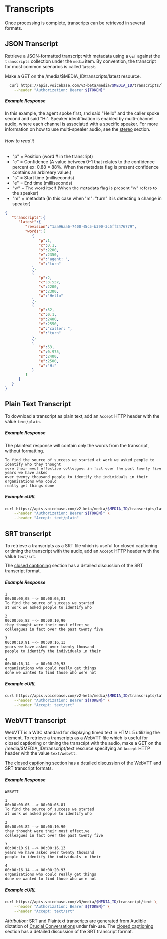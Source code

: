# Transcripts

Once processing is complete, transcripts can be retrieved in several formats.

## JSON Transcript

Retrieve a JSON-formatted transcript with metadata using a `GET` against the `transcripts` collection under the `media` item. By convention, the transcript for most common scenarios is called `latest`.

Make a GET on the /media/$MEDIA_ID/transcripts/latest resource.

```sh
  curl https://apis.voicebase.com/v2-beta/media/$MEDIA_ID/transcripts/latest \
    --header "Authorization: Bearer ${TOKEN}"
```

##### Example Response
In this example, the agent spoke first, and said "Hello" and the caller spoke second and said "Hi".
Speaker identification is enabled by multi-channel audio, where each channel is associated with a specific speaker. For more information on how to use multi-speaker audio, see the [stereo](stereo.md) section.

###### How to read it
* "p" = Position (word # in the transcript)
* "c" = Confidence (A value between 0-1 that relates to the confidence percent ex: 0.88 = 88%.  When the metadata flag is present confidence contains an arbireary value.)
* "s" = Start time (milliseconds)
* "e" = End time (milliseconds)
* "w" = The word itself (When the metadata flag is present "w" refers to the speaker)
* "m" = metadata (In this case when "m": "turn" it is detecting a change in speaker)

```json
{  
   "transcripts":{  
      "latest":{  
         "revision":"1aa96aa6-7400-45c5-b390-3c5ff2476779",
         "words":[  
            {  
               "p":1,
               "c":0.1,
               "s":2200,
               "e":2350,
               "w":"agent: ",
               "m":"turn"
            },
            {  
               "p":2,
               "c":0.537,
               "s":2200,
               "e":2300,
               "w":"Hello"
            },
            {  
               "p":52,
               "c":0.1,
               "s":2400,
               "e":2550,
               "w":"caller: ",
               "m":"turn"
            },
            {  
               "p":53,
               "c":0.975,
               "s":2400,
               "e":2500,
               "w":"Hi"
            }
         ]
      }
   }
}
```

## Plain Text Transcript

To download a transcript as plain text, add an `Accept` HTTP header with the value `text/plain`.

##### Example Response

The plaintext response will contain only the words from the transcript, without formatting.

```
To find the source of success we started at work we asked people to identify who they thought
were their most effective colleagues in fact over the past twenty five years we have asked
over twenty thousand people to identify the individuals in their organizations who could
really get things done
```

##### Example cURL

```sh
curl https://apis.voicebase.com/v2-beta/media/$MEDIA_ID/transcripts/latest \
    --header "Authorization: Bearer ${TOKEN}" \
    --header "Accept: text/plain"
```

## SRT transcript

To retrieve a transcripts as a SRT file which is useful for closed captioning or timing the transcript with the audio, add an `Accept` HTTP header with the value `text/srt`.

The [closed captioning](closed-captioning.html) section has a detailed discussion of the SRT transcript format.

##### Example Response

```
1
00:00:00,05 --> 00:00:05,81
To find the source of success we started
at work we asked people to identify who

2
00:00:05,82 --> 00:00:10,90
they thought were their most effective
colleagues in fact over the past twenty five

3
00:00:10,91 --> 00:00:16,13
years we have asked over twenty thousand
people to identify the individuals in their

4
00:00:16,14 --> 00:00:20,93
organizations who could really get things
done we wanted to find those who were not
```

##### Example cURL

```sh
curl https://apis.voicebase.com/v2-beta/media/$MEDIA_ID/transcripts/latest \
    --header "Authorization: Bearer ${TOKEN}" \
    --header "Accept: text/srt"
```

## WebVTT transcript

WebVTT is a W3C standard for displaying timed text in HTML 5 utilizing the <track> element.
To retrieve a transcripts as a WebVTT file which is useful for closed captioning or timing the transcript with the audio,  make a GET on the /media/$MEDIA_ID/transcript/text resource specifying an `Accept` HTTP header with the value `text/webvtt`.

The [closed captioning](closed-captioning.html) section has a detailed discussion of the WebVTT and SRT transcript formats.

##### Example Response

```
WEBVTT

1
00:00:00.05 --> 00:00:05.81
To find the source of success we started
at work we asked people to identify who

2
00:00:05.82 --> 00:00:10.90
they thought were their most effective
colleagues in fact over the past twenty five

3
00:00:10.91 --> 00:00:16.13
years we have asked over twenty thousand
people to identify the individuals in their

4
00:00:16.14 --> 00:00:20.93
organizations who could really get things
done we wanted to find those who were not
```

##### Example cURL

```sh
curl https://apis.voicebase.com/v3/media/$MEDIA_ID/transcript/text \
    --header "Authorization: Bearer ${TOKEN}" \
    --header "Accept: text/srt"
```




_Attribution:_ SRT and Plaintext transcripts are generated from Audible dictation of [Crucial Conversations](http://www.audible.com/pd/Business/Crucial-Conversations-Audiobook/B009RQZDHS?source_code=GPAGBSH0508140001&mkwid=sDishsy3J_dc&pcrid=90539104740&pmt=&pkw=&cvosrc=ppc%20cse.google%20shopping.342766860&cvo_crid=90539104740&cvo_pid=23455575420) under fair-use.
The [closed captioning](closed-captioning.html) section has a detailed discussion of the SRT transcript format.
